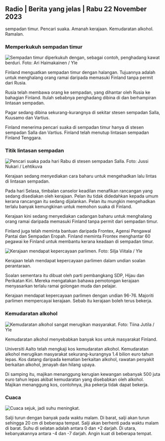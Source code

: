 ## Radio \| Berita yang jelas \| Rabu 22 November 2023

sempadan timur. Pencari suaka. Amanah kerajaan. Kemudaratan alkohol. Ramalan.

### Memperkukuh sempadan timur

![Sempadan timur diperkukuh dengan, sebagai contoh, penghadang kawat berduri. Foto: Ari Haimakainen / Yle](https://images.cdn.yle.fi/image/upload/c_crop,h_3078,w_5472,x_0,y_157/ar_1.7777777777777777,c_fill,g_faces,h_670/w_pr_1205/w_pr_1205q_auto:eco/f_auto/fl_lossy/v1700489748/39-1203622655b691ed016a)

Finland menguatkan sempadan timur dengan halangan. Tujuannya adalah untuk menghalang orang ramai daripada memasuki Finland tanpa permit dari Rusia.

Rusia telah membawa orang ke sempadan, yang dihantar oleh Rusia ke bahagian Finland. Itulah sebabnya penghadang dibina di dan berhampiran lintasan sempadan.

Pagar sedang dibina sekurang-kurangnya di sekitar stesen sempadan Salla, Kuusamo dan Vartius.

Finland menerima pencari suaka di sempadan timur hanya di stesen sempadan Salla dan Vartius. Finland telah menutup lintasan sempadan Finland Tenggara.

### Titik lintasan sempadan

![Pencari suaka pada hari Rabu di stesen sempadan Salla. Foto: Jussi Nukari / Lehtikuva](https://images.cdn.yle.fi/image/upload/c_crop,h_2879,w_5119,x_0,y_429/ar_1.7777777777777777,c_fill,g_faces,h_675,/w.d_pr_675,/w.q_auto:eco/f_auto/fl_lossy/v1700655653/39-1204918655df1f3cef50)

Kerajaan sedang menyediakan cara baharu untuk mengehadkan lalu lintas di lintasan sempadan.

Pada hari Selasa, timbalan canselor keadilan menafikan rancangan yang sedang disediakan oleh kerajaan. Pelan itu tidak didedahkan kepada umum kerana rancangan itu sedang dijalankan. Pelan itu mungkin mengehadkan terlalu banyak kemungkinan untuk memohon suaka di Finland.

Kerajaan kini sedang menyediakan cadangan baharu untuk menghalang orang ramai daripada memasuki Finland tanpa permit dari sempadan timur.

Finland juga telah meminta bantuan daripada Frontex, Agensi Pengawal Pantai dan Sempadan Eropah. Finland meminta Frontex menghantar 60 pegawai ke Finland untuk membantu kerana keadaan di sempadan timur.

![Kerajaan mendapat kepercayaan parlimen. Foto: Silja Viitala / Yle](https://images.cdn.yle.fi/image/upload/c_crop,h_2241,w_3983,x_0,y_325/ar_1.7777777777777777,c_fill,g_faces,h_670/w_pr_1.q_auto:eco/f_auto/fl_lossy/v1696934704/39-118409465252a7d6dc9d)

Kerajaan telah mendapat kepercayaan parlimen dalam undian soalan perantaraan.

Soalan sementara itu dibuat oleh parti pembangkang SDP, Hijau dan Perikatan Kiri. Mereka mengatakan bahawa pemotongan kerajaan menyasarkan terlalu ramai golongan muda dan pelajar.

Kerajaan mendapat kepercayaan parlimen dengan undian 96-76. Majoriti parlimen mempercayai kerajaan. Sebab itu kerajaan boleh terus bekerja.

### Kemudaratan alkohol

![Kemudaratan alkohol sangat merugikan masyarakat. Foto: Tiina Jutila / Yle](https://images.cdn.yle.fi/image/upload/c_crop,h_2944,w_5235,x_0,y_312/ar_1.7777777777777777,c_fill,g_faces,h_675/w_pr_1205/w_pr_1205q_auto:eco/f_auto/fl_lossy/v1700406169/39-1203003655a1febe291f)

Kemudaratan alkohol menyebabkan banyak kos untuk masyarakat Finland.

Universiti Aalto telah mengkaji kos kemudaratan alkohol. Kemudaratan alkohol merugikan masyarakat sekurang-kurangnya 1.4 bilion euro tahun lepas. Kos datang daripada kematian berkaitan alkohol, rawatan penyakit berkaitan alkohol, jenayah dan hilang upaya.

Di samping itu, majikan menanggung kerugian kewangan sebanyak 500 juta euro tahun lepas akibat kemudaratan yang disebabkan oleh alkohol. Majikan menanggung kos, contohnya, jika pekerja tidak dapat bekerja.

### Cuaca

![Cuaca sejuk, jadi suhu meningkat.](https://images.cdn.yle.fi/image/upload/c_crop,h_1080,w_1919,x_0,y_0/ar_1.7777777777777777,c_fill,g_faces,h_670,w_1/dpr_1.0/q_auto:eco/f_auto/fl_lossy/v1700671048/39-1205140655e2e229bced)

Salji turun dengan banyak pada waktu malam. Di barat, salji akan turun sehingga 20 cm di beberapa tempat. Salji akan berhenti pada waktu malam di barat. Suhu di selatan adalah antara 0 dan +2 darjah. Di utara, kebanyakannya antara -4 dan -7 darjah. Angin kuat di beberapa tempat.